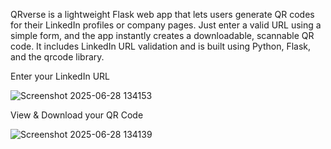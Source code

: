 QRverse is a lightweight Flask web app that lets users generate QR codes for their LinkedIn profiles or company pages. Just enter a valid URL using a simple form, and the app instantly creates a downloadable, scannable QR code. It includes LinkedIn URL validation and is built using Python, Flask, and the qrcode library.

Enter your LinkedIn URL

![Screenshot 2025-06-28 134153](https://github.com/user-attachments/assets/01ab0845-238e-4dcf-80e8-bb0fc51df7a2)

View & Download your QR Code

![Screenshot 2025-06-28 134139](https://github.com/user-attachments/assets/4f147891-95bd-4efc-843f-6ad0418a7789)

